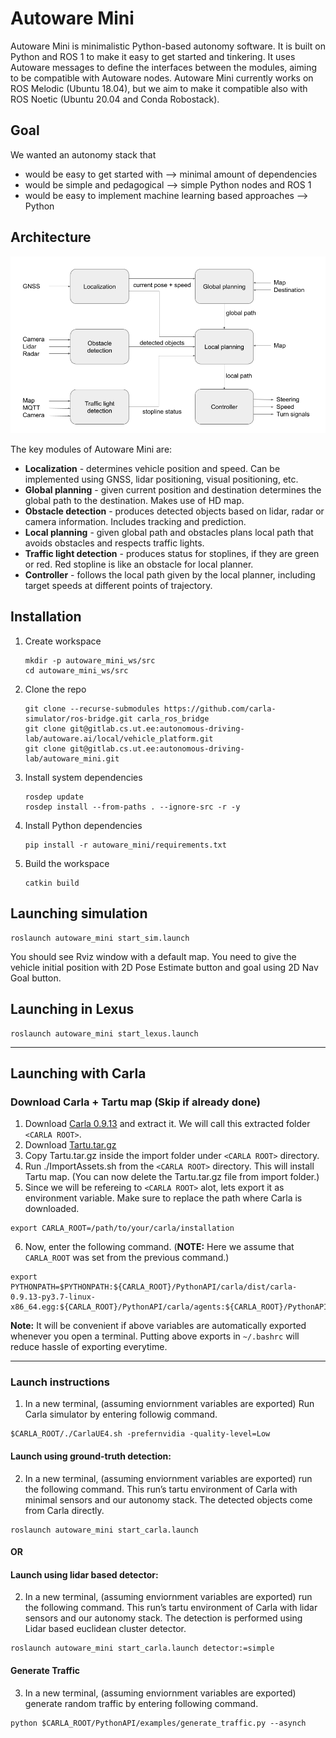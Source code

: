 # Autoware Mini

Autoware Mini is minimalistic Python-based autonomy software. It is built on Python and ROS 1 to make it easy to get started and tinkering. It uses Autoware messages to define the interfaces between the modules, aiming to be compatible with Autoware nodes. Autoware Mini currently works on ROS Melodic (Ubuntu 18.04), but we aim to make it compatible also with ROS Noetic (Ubuntu 20.04 and Conda Robostack).

## Goal

We wanted an autonomy stack that
* would be easy to get started with --> minimal amount of dependencies
* would be simple and pedagogical --> simple Python nodes and ROS 1
* would be easy to implement machine learning based approaches --> Python

## Architecture

![Autoware Mini diagram](images/diagram.png)

The key modules of Autoware Mini are:
* **Localization** - determines vehicle position and speed. Can be implemented using GNSS, lidar positioning, visual positioning, etc.
* **Global planning** - given current position and destination determines the global path to the destination. Makes use of HD map.
* **Obstacle detection** - produces detected objects based on lidar, radar or camera information. Includes tracking and prediction.
* **Local planning** - given global path and obstacles plans local path that avoids obstacles and respects traffic lights.
* **Traffic light detection** - produces status for stoplines, if they are green or red. Red stopline is like an obstacle for local planner.
* **Controller** - follows the local path given by the local planner, including target speeds at different points of trajectory.

## Installation

1. Create workspace
   ```
   mkdir -p autoware_mini_ws/src
   cd autoware_mini_ws/src
   ```

2. Clone the repo
   ```
   git clone --recurse-submodules https://github.com/carla-simulator/ros-bridge.git carla_ros_bridge
   git clone git@gitlab.cs.ut.ee:autonomous-driving-lab/autoware.ai/local/vehicle_platform.git
   git clone git@gitlab.cs.ut.ee:autonomous-driving-lab/autoware_mini.git
   ```

3. Install system dependencies

   ```
   rosdep update
   rosdep install --from-paths . --ignore-src -r -y
   ```

4. Install Python dependencies
   ```
   pip install -r autoware_mini/requirements.txt
   ```

5. Build the workspace
   ```
   catkin build
   ```

## Launching simulation

```
roslaunch autoware_mini start_sim.launch
```

You should see Rviz window with a default map. You need to give the vehicle initial position with 2D Pose Estimate button and goal using 2D Nav Goal button.


## Launching in Lexus

```
roslaunch autoware_mini start_lexus.launch
```

---

## Launching with Carla

### Download Carla + Tartu map (Skip if already done)

1. Download [Carla 0.9.13](https://carla-releases.s3.eu-west-3.amazonaws.com/Linux/CARLA_0.9.13.tar.gz) and extract it. We will call this extracted folder `<CARLA ROOT>`.
2. Download [Tartu.tar.gz](https://drive.google.com/file/d/10CHEOjHyiLJgD13g6WwDZ2_AWoLasG2F/view?usp=share_link)
3. Copy Tartu.tar.gz inside the import folder under `<CARLA ROOT>` directory.
4. Run ./ImportAssets.sh from the `<CARLA ROOT>` directory. This will install Tartu map. (You can now delete the Tartu.tar.gz file from import folder.)
5. Since we will be refereing to `<CARLA ROOT>` alot, lets export it as environment variable. Make sure to replace the path where Carla is downloaded.

```
export CARLA_ROOT=/path/to/your/carla/installation

```
6. Now, enter the following command. (<b>NOTE:</b> Here we assume that `CARLA_ROOT`  was set from the previous command.)
```
export PYTHONPATH=$PYTHONPATH:${CARLA_ROOT}/PythonAPI/carla/dist/carla-0.9.13-py3.7-linux-x86_64.egg:${CARLA_ROOT}/PythonAPI/carla/agents:${CARLA_ROOT}/PythonAPI/carla

```
<b>Note:</b> It will be convenient if above variables are automatically exported whenever you open a terminal. Putting above exports in `~/.bashrc` will reduce hassle of exporting everytime.

---

### Launch instructions

1. In a new terminal, (assuming enviornment variables are exported) Run Carla simulator by entering followig command.

```
$CARLA_ROOT/./CarlaUE4.sh -prefernvidia -quality-level=Low
```
#### Launch using ground-truth detection:
2. In a new terminal, (assuming enviornment variables are exported) run the following command. This run’s tartu environment of Carla with minimal sensors and our autonomy stack. The detected objects come from Carla directly.

```
roslaunch autoware_mini start_carla.launch
```
#### OR
#### Launch using lidar based detector:
2. In a new terminal, (assuming enviornment variables are exported) run the following command. This run’s tartu environment of Carla with lidar sensors and our autonomy stack. The detection is performed using Lidar based euclidean cluster detector.

```
roslaunch autoware_mini start_carla.launch detector:=simple
```
#### Generate Traffic
3. In a new terminal, (assuming enviornment variables are exported) generate random traffic by entering following command.

```
python $CARLA_ROOT/PythonAPI/examples/generate_traffic.py --asynch
```
